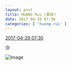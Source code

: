 ```yaml
---
layout: post
title: HUANG Rui (黄锐)
date: 2017-04-29 07:30
categories: [ 'huang-rui' ]
---
```


<div class="weibo-info">
  <a href="http://weibo.com/2383396057/F0K6NCAYS">2017-04-29 07:30</a>
</div>

:heart_eyes:

<!-- more -->

![Image](https://wx3.sinaimg.cn/mw690/8e0fbcd9ly1ff3765ow0ij23402c0kjr.jpg)
